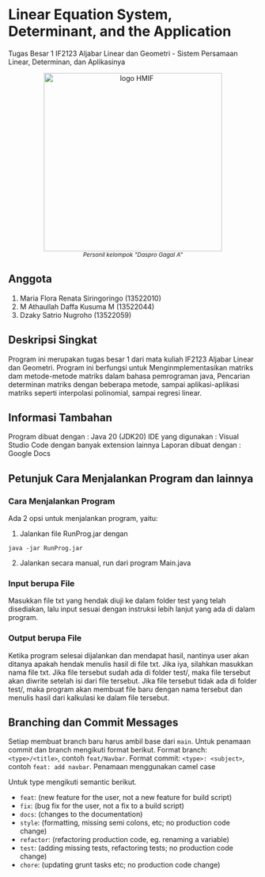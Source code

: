 # Linear Equation System, Determinant, and the Application
Tugas Besar 1 IF2123 Aljabar Linear dan Geometri -  Sistem Persamaan Linear, Determinan, dan Aplikasinya

<p align="center">
  <img height="360px" src="https://media.discordapp.net/attachments/1138429958486769706/1152174025112555610/IMG_20230915_162608.jpg?ex=65193bad&is=6517ea2d&hm=dd1b409d823bc8e47baf1c368dee9a4678076373d2abc48c61aaf702895af6da&=&width=935&height=701" alt="logo HMIF"/>
  <br>
  <a><i><sup>Personil kelompok "Daspro Gagal A"</sup></i></a>
</p>

## Anggota 
1. Maria Flora Renata Siringoringo (13522010)
2. M Athaullah Daffa Kusuma M (13522044)
3. Dzaky Satrio Nugroho (13522059)

## Deskripsi Singkat
Program ini merupakan tugas besar 1 dari mata kuliah IF2123 Aljabar Linear dan Geometri. Program ini berfungsi untuk Menginmplementasikan matriks dam metode-metode matriks dalam bahasa pemrograman java, Pencarian determinan matriks dengan beberapa metode, sampai aplikasi-aplikasi matriks seperti interpolasi polinomial, sampai regresi linear.  

## Informasi Tambahan
Program dibuat dengan : Java 20 (JDK20)
IDE yang digunakan : Visual Studio Code dengan banyak extension lainnya
Laporan dibuat dengan : Google Docs 

## Petunjuk Cara Menjalankan Program dan lainnya

### Cara Menjalankan Program
Ada 2 opsi untuk menjalankan program, yaitu:
1. Jalankan file RunProg.jar dengan
```
java -jar RunProg.jar
```
2. Jalankan secara manual, run dari program Main.java
### Input berupa File
Masukkan file txt yang hendak diuji ke dalam folder test yang telah disediakan, lalu input sesuai dengan instruksi lebih lanjut yang ada di dalam program.
### Output berupa File
Ketika program selesai dijalankan dan mendapat hasil, nantinya user akan ditanya apakah hendak menulis hasil di file txt. Jika iya, silahkan masukkan nama file txt. Jika file tersebut sudah ada di folder test/, maka file tersebut akan diwrite setelah isi dari file tersebut. Jika file tersebut tidak ada di folder test/, maka program akan membuat file baru dengan nama tersebut dan menulis hasil dari kalkulasi ke dalam file tersebut.  
 
## Branching dan Commit Messages

Setiap membuat branch baru harus ambil base dari `main`. Untuk penamaan commit dan branch mengikuti format berikut.
Format branch: `<type>/<title>`, contoh `feat/Navbar`.
Format commit: `<type>: <subject>`, contoh `feat: add navbar`.
Penamaan menggunakan camel case

Untuk type mengikuti semantic berikut.

- `feat`: (new feature for the user, not a new feature for build script)
- `fix`: (bug fix for the user, not a fix to a build script)
- `docs`: (changes to the documentation)
- `style`: (formatting, missing semi colons, etc; no production code change)
- `refactor`: (refactoring production code, eg. renaming a variable)
- `test`: (adding missing tests, refactoring tests; no production code change)
- `chore`: (updating grunt tasks etc; no production code change)